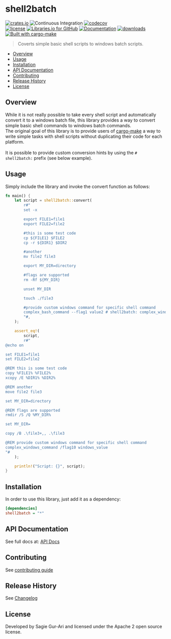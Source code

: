 # shell2batch

[![crates.io](https://img.shields.io/crates/v/shell2batch.svg)](https://crates.io/crates/shell2batch) ![Continuous Integration](https://github.com/sagiegurari/shell2batch/workflows/Continuous%20Integration/badge.svg?branch=master) [![codecov](https://codecov.io/gh/sagiegurari/shell2batch/branch/master/graph/badge.svg)](https://codecov.io/gh/sagiegurari/shell2batch)<br>
[![license](https://img.shields.io/crates/l/shell2batch.svg)](https://github.com/sagiegurari/shell2batch/blob/master/LICENSE) [![Libraries.io for GitHub](https://img.shields.io/librariesio/github/sagiegurari/shell2batch.svg)](https://libraries.io/cargo/shell2batch) [![Documentation](https://docs.rs/shell2batch/badge.svg)](https://docs.rs/crate/shell2batch/) [![downloads](https://img.shields.io/crates/d/shell2batch.svg)](https://crates.io/crates/shell2batch)<br>
[![Built with cargo-make](https://sagiegurari.github.io/cargo-make/assets/badges/cargo-make.svg)](https://sagiegurari.github.io/cargo-make)

> Coverts simple basic shell scripts to windows batch scripts.

* [Overview](#overview)
* [Usage](#usage)
* [Installation](#installation)
* [API Documentation](https://sagiegurari.github.io/shell2batch/)
* [Contributing](.github/CONTRIBUTING.md)
* [Release History](CHANGELOG.md)
* [License](#license)

<a name="overview"></a>
## Overview
While it is not really possible to take every shell script and automatically convert it to a windows batch file, this library provides a way to convert simple basic shell commands to windows batch commands.<br>
The original goal of this library is to provide users of [cargo-make](https://sagiegurari.github.io/cargo-make/) a way to write simple tasks with shell scripts without duplicating their code for each platform.<br>
<br>
It is possible to provide custom conversion hints by using the ```# shell2batch:``` prefix (see below example).

<a name="usage"></a>
## Usage
Simply include the library and invoke the convert function as follows:

```rust
fn main() {
    let script = shell2batch::convert(
        r#"
        set -x

        export FILE1=file1
        export FILE2=file2

        #this is some test code
        cp ${FILE1} $FILE2
        cp -r ${DIR1} $DIR2

        #another
        mv file2 file3

        export MY_DIR=directory

        #flags are supported
        rm -Rf ${MY_DIR}

        unset MY_DIR

        touch ./file3

        #provide custom windows command for specific shell command
        complex_bash_command --flag1 value2 # shell2batch: complex_windows_command /flag10 windows_value
        "#,
    );

    assert_eq!(
        script,
        r#"
@echo on

set FILE1=file1
set FILE2=file2

@REM this is some test code
copy %FILE1% %FILE2%
xcopy /E %DIR1% %DIR2%

@REM another
move file2 file3

set MY_DIR=directory

@REM flags are supported
rmdir /S /Q %MY_DIR%

set MY_DIR=

copy /B .\file3+,, .\file3

@REM provide custom windows command for specific shell command
complex_windows_command /flag10 windows_value
"#
    );

    println!("Script: {}", script);
}
```

<a name="installation"></a>
## Installation
In order to use this library, just add it as a dependency:

```ini
[dependencies]
shell2batch = "*"
```

## API Documentation
See full docs at: [API Docs](https://sagiegurari.github.io/shell2batch/)

## Contributing
See [contributing guide](.github/CONTRIBUTING.md)

<a name="history"></a>
## Release History

See [Changelog](CHANGELOG.md)

<a name="license"></a>
## License
Developed by Sagie Gur-Ari and licensed under the Apache 2 open source license.
